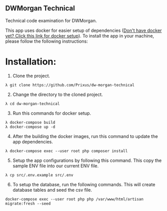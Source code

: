 ## DWMorgan Technical
Technical code examination for DWMorgan.

This app uses docker for easier setup of dependencies ([Don't have docker yet? Click this link for docker setup](https://docs.docker.com/get-docker/)). To install the app in your machine, please follow the following instructions:

# Installation:
1. Clone the project.
```
λ git clone https://github.com/Prixus/dw-morgan-technical
``` 
2. Change the directory to the cloned project.
```
λ cd dw-morgan-technical
```
3. Run this commands for docker setup.
```
λ docker-compose build
λ docker-compose up -d
```
4. After the building the docker images, run this command to update the app dependencies.
```
λ docker-compose exec --user root php composer install
```
5. Setup the app configurations by following this command. This copy the sample ENV file into our current ENV file.
```
λ cp src/.env.example src/.env
```
6. To setup the database, run the following commands. This will create database tables and seed the csv file.
```
docker-compose exec --user root php php /var/www/html/artisan migrate:fresh --seed
```
